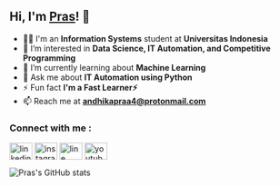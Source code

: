 ## Hi, I'm [Pras](https://praz.me)! 👋

- 👨‍💻 I'm an **Information Systems** student at **Universitas Indonesia**
- 👀 I’m interested in **Data Science, IT Automation, and Competitive Programming**
- 🌱 I’m currently learning about **Machine Learning**
- 💬 Ask me about **IT Automation using Python**
- ⚡ Fun fact **I'm a Fast Learner⚡**    
- 📫 Reach me at **<a href="mailto:andhikapraa4@protonmail.com">andhikapraa4@protonmail.com</a>**

<h3 align="left">Connect with me :</h3>
<p align="left">
<a href="https://linkedin.com/in/andhikapraa" target="_blank"><img align="center" src="https://cdn.jsdelivr.net/npm/simple-icons@7.19.0/icons/linkedin.svg" alt="linkedin" height="30" width="40" /></a>
<a href="https://instagram.com/andhikapraa" target="_blank"><img align="center" src="https://cdn.jsdelivr.net/npm/simple-icons@7.19.0/icons/instagram.svg" alt="instagram" height="30" width="40" /></a>
<a href="http://line.me/ti/p/__yourbae" target="_blank"><img align="center" src="https://cdn.jsdelivr.net/npm/simple-icons@7.19.0/icons/line.svg" alt="line" height="30" width="40" /></a>
<a href="https://www.youtube.com/channel/UCk9saDZbKunK8Xv9VDmqP4g" target="_blank"><img align="center" src="https://cdn.jsdelivr.net/npm/simple-icons@7.19.0/icons/youtube.svg" alt="youtube" height="30" width="40" /></a>
</p>

![Pras's GitHub stats](https://github-readme-stats.vercel.app/api?username=andhikapraa&show_icons=true&theme=algolia&count_private=true)

<!---
andhikapraa/andhikapraa is a ✨ special ✨ repository because its `README.md` (this file) appears on your GitHub profile.
You can click the Preview link to take a look at your changes.
--->
